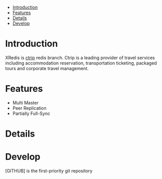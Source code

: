 <!-- MarkdownTOC -->

- [Introduction](#introduction)
- [Features](#features)
- [Details](#details)
- [Develop](#develop)


<!-- /MarkdownTOC -->


<a name="introduction"></a>
# Introduction
XRedis is [ctrip](http://www.ctrip.com/) redis branch. Ctrip is a leading provider of travel services including accommodation reservation, transportation ticketing, packaged tours and corporate travel management.

<a name="features"></a>
# Features
* Multi Master
* Peer Replication
* Partially Full-Sync

<a name="details"></a>
# Details

<a name="develop"></a>
# Develop
[GITHUB] is the first-priority git repository




